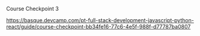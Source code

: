 Course Checkpoint 3

https://basque.devcamp.com/pt-full-stack-development-javascript-python-react/guide/course-checkpoint-bb34fe16-77c6-4e5f-988f-d77787ba0807
